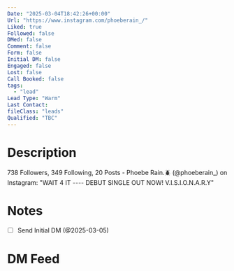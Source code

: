 ```yaml
---
Date: "2025-03-04T18:42:26+00:00"
Url: "https://www.instagram.com/phoeberain_/"
Liked: true
Followed: false
DMed: false
Comment: false
Form: false
Initial DM: false
Engaged: false
Lost: false
Call Booked: false
tags:
  - "lead"
Lead Type: "Warm"
Last Contact:
fileClass: "leads"
Qualified: "TBC"
---
```

# Description
738 Followers, 349 Following, 20 Posts - Phoebe Rain.🪲 (@phoeberain_) on Instagram: "WAIT 4 IT ---- DEBUT SINGLE OUT NOW! V.I.S.I.O.N.A.R.Y"
# Notes
- [ ] Send Initial DM (@2025-03-05)
# DM Feed
